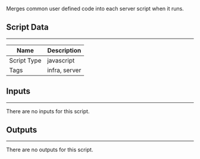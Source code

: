 Merges common user defined code into each server script when it runs.

## Script Data
---

| **Name** | **Description** |
| --- | --- |
| Script Type | javascript |
| Tags | infra, server |


## Inputs
---
There are no inputs for this script.

## Outputs
---
There are no outputs for this script.
